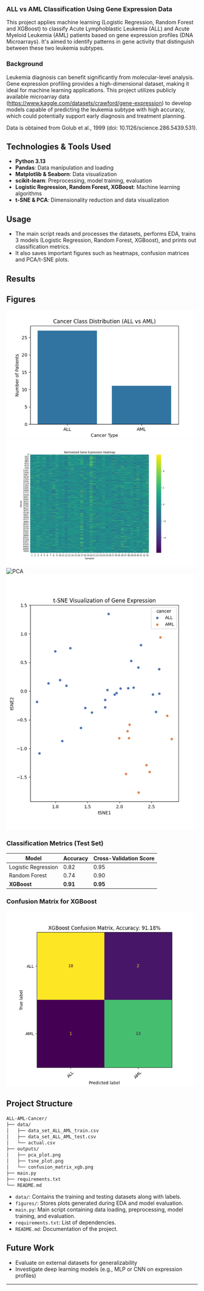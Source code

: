 ### ALL vs AML Classification Using Gene Expression Data

This project applies machine learning (Logistic Regression, Random Forest and XGBoost) to classify Acute Lymphoblastic Leukemia (ALL) and Acute Myeloid Leukemia (AML) patients based on gene expression profiles (DNA Microarrays). 
It's aimed to identify patterns in gene activity that distinguish between these two leukemia subtypes.

### Background

Leukemia diagnosis can benefit significantly from molecular-level analysis. Gene expression profiling provides a high-dimensional dataset, making it ideal for machine learning applications. 
This project utilizes publicly available microarray data (https://www.kaggle.com/datasets/crawford/gene-expression) to develop models capable of predicting the leukemia subtype with high accuracy, which could potentially support early diagnosis and treatment planning.

Data is obtained from Golub et al., 1999 (doi: 10.1126/science.286.5439.531).

## Technologies & Tools Used
- **Python 3.13**
- **Pandas**: Data manipulation and loading
- **Matplotlib & Seaborn**: Data visualization
- **scikit-learn**: Preprocessing, model training, evaluation
- **Logistic Regression, Random Forest, XGBoost**: Machine learning algorithms
- **t-SNE & PCA**: Dimensionality reduction and data visualization


## Usage
- The main script reads and processes the datasets, performs EDA, trains 3 models (Logistic Regression, Random Forest, XGBoost), and prints out classification metrics.
- It also saves important figures such as heatmaps, confusion matrices and PCA/t-SNE plots.

## Results

## Figures
![Class Distribution](figures/Class_Distribution.png)
![Heatmap](figures/Heatmap.png)
![PCA](PCA.png)
![t-SNE](figures/t-SNE.png)

### Classification Metrics (Test Set)
| Model               | Accuracy   | Cross-Validation Score |
|---------------------|------------|-------------------------|
| Logistic Regression | 0.82       | 0.95                    |
| Random Forest       | 0.74       | 0.90                    |
| __XGBoost__         | __0.91__   | __0.95__                |

### Confusion Matrix for XGBoost
![Confusion Matrix](figures/confusion_matrix_xgb.png)

## Project Structure
```
ALL-AML-Cancer/
├── data/
│   ├── data_set_ALL_AML_train.csv
│   ├── data_set_ALL_AML_test.csv
│   └── actual.csv
├── outputs/
│   ├── pca_plot.png
│   ├── tsne_plot.png
│   └── confusion_matrix_xgb.png
├── main.py
├── requirements.txt
└── README.md
```
- `data/`: Contains the training and testing datasets along with labels.
- `figures/`: Stores plots generated during EDA and model evaluation.
- `main.py`: Main script containing data loading, preprocessing, model training, and evaluation.
- `requirements.txt`: List of dependencies.
- `README.md`: Documentation of the project.

## Future Work
- Evaluate on external datasets for generalizability
- Investigate deep learning models (e.g., MLP or CNN on expression profiles)

---
